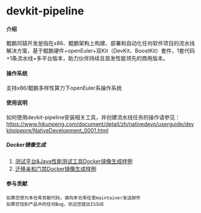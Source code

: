 # devkit-pipeline

#### 介绍
鲲鹏同辕开发是指在x86、鲲鹏架构上构建、部署和自动化任何软件项目的流水线解决方案，基于鲲鹏硬件+openEuler+双Kit（DevKit、BoostKit）套件，1套代码+1条流水线+多平台版本，助力伙伴持续且首发性能领先的商用版本。

#### 操作系统
支持x86/鲲鹏多样性算力下openEuler系操作系统

#### 使用说明
如何使用devkit-pipeline安装相关工具，并创建流水线任务的操作请参见：
https://www.hikunpeng.com/document/detail/zh/nativedevp/userguide/devkitpipepre/NativeDevelopment_0001.html

##### Docker镜像生成
1. [测试平台&Java性能测试工具Docker镜像生成样例](./document/DockerFile配置/Docker镜像生成手册.md)
2. [迁移亲和门禁Docker镜像生成样例](./document/迁移&亲和Dockerfile/Docker镜像生成手册.md)

#### 参与贡献
    如果您想为本仓库贡献代码，请向本仓库任意maintainer发送邮件
    如果您找到产品中的任何Bug，欢迎您提出ISSUE
